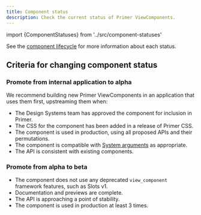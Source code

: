 ```yaml
---
title: Component status
description: Check the current status of Primer ViewComponents.
---
```


import {ComponentStatuses} from '../src/component-statuses'

<Note>

See the [component lifecycle](https://primer.style/contribute/component-lifecycle) for more information about each status.

</Note>

<ComponentStatuses />

## Criteria for changing component status

### Promote from internal application to alpha

We recommend building new Primer ViewComponents in an application that uses them first, upstreaming them when:

- The Design Systems team has approved the component for inclusion in Primer.
- The CSS for the component has been added in a release of Primer CSS.
- The component is used in production, using all proposed APIs and their permutations.
- The component is compatible with [System arguments](/system-arguments) as appropriate.
- The API is consistent with existing components.

### Promote from alpha to beta

- The component does not use any deprecated `view_component` framework features, such as Slots v1.
- Documentation and previews are complete.
- The API is approaching a point of stability.
- The component is used in production at least 3 times.
